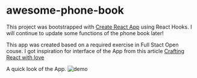 # awesome-phone-book
This project was bootstrapped with [Create React App](https://github.com/facebook/create-react-app) using React Hooks. I will continue to update some functions of the phone book later!

This app was created based on a required exercise in Full Stact Open couse. I got inspiration for interface of the App from this article [Crafting React with love](https://dev.solita.fi/2016/07/20/crafting-react-with-love.html)

A quick look of the App.
![demo](https://i.ibb.co/JpncNWz/demo.png)
